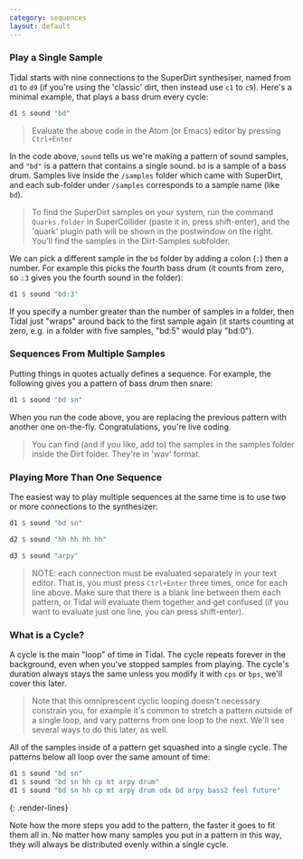 ```yaml
---
category: sequences
layout: default
---
```


### Play a Single Sample

Tidal starts with nine connections to the SuperDirt synthesiser, named
from `d1` to `d9` (if you're using the 'classic' dirt, then instead
use `c1` to `c9`).  Here's a minimal example, that plays a bass drum
every cycle:

~~~haskell
d1 $ sound "bd"
~~~

> Evaluate the above code in the Atom (or Emacs) editor by pressing
> `Ctrl+Enter`

In the code above, `sound` tells us we're making a pattern of sound
samples, and `"bd"` is a pattern that contains a single sound. `bd` is
a sample of a bass drum.  Samples live inside the `/samples` folder
which came with SuperDirt, and each sub-folder under `/samples`
corresponds to a sample name (like `bd`).

> To find the SuperDirt samples on your system, run the command
> `Quarks.folder` in SuperCollider (paste it in, press shift-enter),
> and the 'quark' plugin path will be shown in the postwindow on the
> right. You'll find the samples in the Dirt-Samples subfolder.

We can pick a different sample in the `bd` folder by adding a colon (`:`) then
a number. For example this picks the fourth bass drum (it counts from zero,
so `:3` gives you the fourth sound in the folder):

~~~haskell
d1 $ sound "bd:3"
~~~

If you specify a number greater than the number of samples in a
folder, then Tidal just "wraps" around back to the first sample again
(it starts counting at zero, e.g. in a folder with five samples,
"bd:5" would play "bd:0").

### Sequences From Multiple Samples

Putting things in quotes actually defines a sequence. For example, the following
gives you a pattern of bass drum then snare:

~~~haskell
d1 $ sound "bd sn"
~~~

When you run the code above, you are replacing the previous pattern with another
one on-the-fly. Congratulations, you're live coding.

> You can find (and if you like, add to) the samples in the samples folder
> inside the Dirt folder. They're in 'wav' format.

### Playing More Than One Sequence

The easiest way to play multiple sequences at the same time is to use
two or more connections to the synthesizer:

~~~haskell
d1 $ sound "bd sn"

d2 $ sound "hh hh hh hh"

d3 $ sound "arpy"
~~~

> NOTE: each connection must be evaluated separately in your text
> editor.  That is, you must press `Ctrl+Enter` three times, once for
> each line above. Make sure that there is a blank line between them
> each pattern, or Tidal will evaluate them together and get confused
> (if you want to evaluate just one line, you can press shift-enter).

### What is a Cycle?

A cycle is the main "loop" of time in Tidal. The cycle repeats forever
in the background, even when you've stopped samples from playing. The
cycle's duration always stays the same unless you modify it with `cps`
or `bps`, we'll cover this later.

> Note that this omniprescent cyclic looping doesn't necessary
> constrain you, for example it's common to stretch a pattern outside
> of a single loop, and vary patterns from one loop to the next. We'll
> see several ways to do this later, as well.

All of the samples inside of a pattern get squashed into a single cycle.
The patterns below all loop over the same amount of time:

~~~haskell
d1 $ sound "bd sn"
d1 $ sound "bd sn hh cp mt arpy drum"
d1 $ sound "bd sn hh cp mt arpy drum odx bd arpy bass2 feel future"
~~~
{: .render-lines}

Note how the more steps you add to the pattern, the faster it goes to
fit them all in. No matter how many samples you put in a pattern in
this way, they will always be distributed evenly within a single
cycle.

